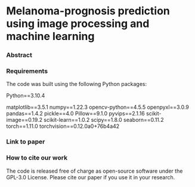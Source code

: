 # Melanoma-prognosis prediction using image processing and machine learning


### Abstract


### Requirements

The code was built using the following Python packages:

Python==3.10.4

matplotlib==3.5.1
numpy==1.22.3
opencv-python==4.5.5
openpyxl==3.0.9
pandas==1.4.2
pickle==4.0
Pillow==9.1.0
pyvips==2.1.16
scikit-image==0.19.2
scikit-learn==1.0.2
scipy==1.8.0
seaborn==0.11.2
torch==1.11.0
torchvision==0.12.0a0+76b4a42

### Link to paper


### How to cite our work
The code is released free of charge as open-source software under the GPL-3.0 License. Please cite our paper if you use it in your research.
```

```
